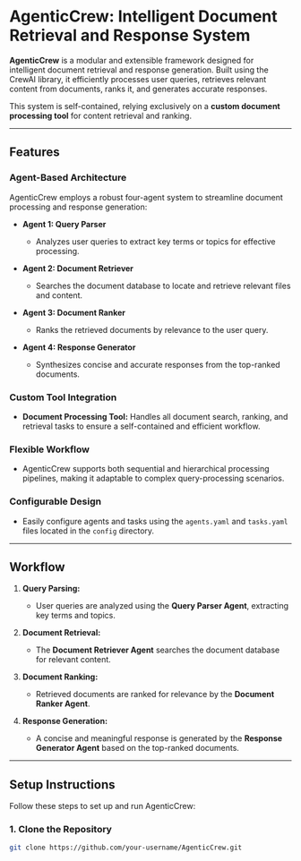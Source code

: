 # **AgenticCrew: Intelligent Document Retrieval and Response System**  

**AgenticCrew** is a modular and extensible framework designed for intelligent document retrieval and response generation. Built using the CrewAI library, it efficiently processes user queries, retrieves relevant content from documents, ranks it, and generates accurate responses.  

This system is self-contained, relying exclusively on a **custom document processing tool** for content retrieval and ranking.  

---

## **Features**  

### **Agent-Based Architecture**  
AgenticCrew employs a robust four-agent system to streamline document processing and response generation:  

- **Agent 1: Query Parser**  
  - Analyzes user queries to extract key terms or topics for effective processing.  

- **Agent 2: Document Retriever**  
  - Searches the document database to locate and retrieve relevant files and content.  

- **Agent 3: Document Ranker**  
  - Ranks the retrieved documents by relevance to the user query.  

- **Agent 4: Response Generator**  
  - Synthesizes concise and accurate responses from the top-ranked documents.  

### **Custom Tool Integration**  
- **Document Processing Tool:** Handles all document search, ranking, and retrieval tasks to ensure a self-contained and efficient workflow.  

### **Flexible Workflow**  
- AgenticCrew supports both sequential and hierarchical processing pipelines, making it adaptable to complex query-processing scenarios.  

### **Configurable Design**  
- Easily configure agents and tasks using the `agents.yaml` and `tasks.yaml` files located in the `config` directory.  

---

## **Workflow**  

1. **Query Parsing:**  
   - User queries are analyzed using the **Query Parser Agent**, extracting key terms and topics.  

2. **Document Retrieval:**  
   - The **Document Retriever Agent** searches the document database for relevant content.  

3. **Document Ranking:**  
   - Retrieved documents are ranked for relevance by the **Document Ranker Agent**.  

4. **Response Generation:**  
   - A concise and meaningful response is generated by the **Response Generator Agent** based on the top-ranked documents.  

---

## **Setup Instructions**  

Follow these steps to set up and run AgenticCrew:  

### **1. Clone the Repository**  
```bash
git clone https://github.com/your-username/AgenticCrew.git

